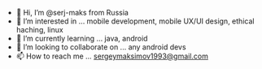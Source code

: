 - 👋 Hi, I’m @serj-maks from Russia
- 👀 I’m interested in ... mobile development, mobile UX/UI design, ethical haching, linux
- 🌱 I’m currently learning ... java, android
- 💞️ I’m looking to collaborate on ... any android devs
- 📫 How to reach me ... sergeymaksimov1993@gmail.com

<!---
serj-maks/serj-maks is a ✨ special ✨ repository because its `README.md` (this file) appears on your GitHub profile.
You can click the Preview link to take a look at your changes.
--->

